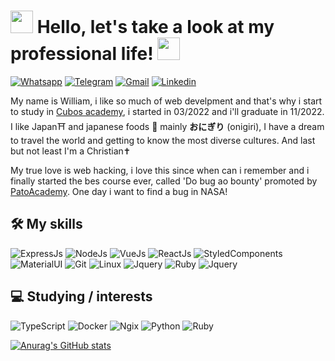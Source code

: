 <h1> <img src="https://media-exp1.licdn.com/dms/image/C4E0BAQHEhevwiHup0w/company-logo_200_200/0/1650930580857?e=1671667200&v=beta&t=slXPI3O8ZBgssGsE1YTOTFQgt5DUfXt7Ti9q0VErywI" width="36px">  Hello, let's take a look at my professional life!  <img src="https://media-exp1.licdn.com/dms/image/C4E0BAQHEhevwiHup0w/company-logo_200_200/0/1650930580857?e=1671667200&v=beta&t=slXPI3O8ZBgssGsE1YTOTFQgt5DUfXt7Ti9q0VErywI" width="36px"> </h1>

<a href="http://api.whatsapp.com/send?1=pt_BR&phone=5531985680927" target="_blank"><img alt="Whatsapp" src="https://img.shields.io/badge/WhatsApp-25D366?style=for-the-badge&logo=whatsapp&logoColor=white" /></a> <a href="https://t.me/willKrisley" target="_blank"><img alt="Telegram" src="https://img.shields.io/badge/Telegram-2CA5E0?style=for-the-badge&logo=telegram&logoColor=white" /></a> <a href="https://mail.google.com/mail/u/will.ks2101@gmail.com" target="_blank"><img alt="Gmail" src="https://img.shields.io/badge/Gmail-D14836?style=for-the-badge&logo=gmail&logoColor=white" /></a> <a href="https://www.linkedin.com/in/william-krisley/" target="_blank"><img alt="Linkedin" src="https://img.shields.io/badge/LinkedIn-0077B5?style=for-the-badge&logo=linkedin&logoColor=white" /></a>

My name is William, i like so much of web develpment and that's why i start to study in [Cubos academy](https://cubos.academy), i started in 03/2022 and i'll graduate in 11/2022. I like Japan⛩️ and japanese foods 🍙 mainly <b>おにぎり</b> (onigiri), I have a dream to travel the world and getting to know the most diverse cultures. And last but not least I'm a Christian✝️

My true love is web hacking, i love this since when can i remember and i finally started the bes course ever, called 'Do bug ao bounty' promoted by [PatoAcademy](https://pato.academy). One day i want to find a bug in NASA!

## 🛠 My skills

<img src="https://img.shields.io/badge/Express.js-404D59?style=for-the-badge" alt="ExpressJs"/> <img src="https://img.shields.io/badge/Node.js-43853D?style=for-the-badge&logo=node.js&logoColor=white" alt="NodeJs"/> <img src="https://img.shields.io/badge/Vue.js-35495E?style=for-the-badge&logo=vue.js&logoColor=4FC08D" alt="VueJs"/> <img src="https://img.shields.io/badge/React-20232A?style=for-the-badge&logo=react&logoColor=61DAFB" alt="ReactJs"/> <img src="https://img.shields.io/badge/styled--components-DB7093?style=for-the-badge&logo=styled-components&logoColor=white" alt="StyledComponents"/> <img src="https://img.shields.io/badge/Material--UI-0081CB?style=for-the-badge&logo=material-ui&logoColor=white" alt="MaterialUI"/> <img src="https://img.shields.io/badge/Git-E34F26?style=for-the-badge&logo=git&logoColor=white" alt="Git"/> <img src="https://img.shields.io/badge/Linux-E34F26?style=for-the-badge&logo=linux&logoColor=black" alt="Linux"/> <img src="https://img.shields.io/badge/jQuery-0769AD?style=for-the-badge&logo=jquery&logoColor=white" alt="Jquery"/> <img src="https://img.shields.io/badge/Ruby-CC342D?style=for-the-badge&logo=ruby&logoColor=white" alt="Ruby"/> <img src="https://img.shields.io/badge/jQuery-0769AD?style=for-the-badge&logo=jquery&logoColor=white" alt="Jquery"/>

## 💻 Studying / interests

<img src="https://img.shields.io/badge/TypeScript-007ACC?style=for-the-badge&logo=typescript&logoColor=white" alt="TypeScript"/> <img src="https://img.shields.io/badge/Docker-2496ED?style=for-the-badge&logo=docker&logoColor=white" alt="Docker"/> <img src="https://img.shields.io/badge/Nginx-009639?style=for-the-badge&logo=nginx&logoColor=white" alt="Ngix"/> <img src="https://img.shields.io/badge/Python-3776AB?style=for-the-badge&logo=python&logoColor=white" alt="Python"/> <img src="https://img.shields.io/badge/Ruby-CC342D?style=for-the-badge&logo=ruby&logoColor=white" alt="Ruby"/>


[![Anurag's GitHub stats](https://github-readme-stats.vercel.app/api?username=william-ks&show_icons=true&theme=tokyonight)](https://github.com/anuraghazra/github-readme-stats)
